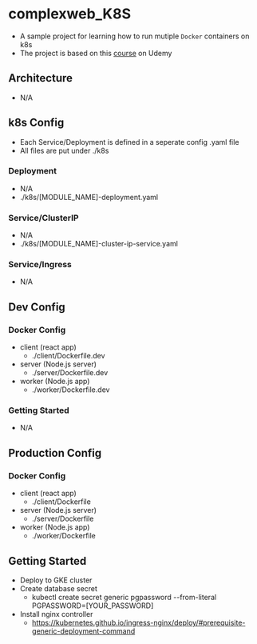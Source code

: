 # complexweb_K8S

- A sample project for learning how to run mutiple `Docker` containers on k8s
- The project is based on this [course](https://www.udemy.com/docker-and-kubernetes-the-complete-guide/) on Udemy

## Architecture
- N/A

## k8s Config
  - Each Service/Deployment is defined in a seperate config .yaml file
  - All files are put under ./k8s

### Deployment
- N/A
- ./k8s/[MODULE_NAME]-deployment.yaml

### Service/ClusterIP
- N/A
- ./k8s/[MODULE_NAME]-cluster-ip-service.yaml

### Service/Ingress
- N/A

## Dev Config
### Docker Config
  - client (react app)
    - ./client/Dockerfile.dev
  - server (Node.js server)
    - ./server/Dockerfile.dev
  - worker (Node.js app)
    - ./worker/Dockerfile.dev

### Getting Started
- N/A

## Production Config
### Docker Config
  - client (react app)
    - ./client/Dockerfile
  - server (Node.js server)
    - ./server/Dockerfile
  - worker (Node.js app)
    - ./worker/Dockerfile

## Getting Started
- Deploy to GKE cluster
- Create database secret
  - kubectl create secret generic pgpassword --from-literal PGPASSWORD=[YOUR_PASSWORD]                         
- Install nginx controller
  - https://kubernetes.github.io/ingress-nginx/deploy/#prerequisite-generic-deployment-command